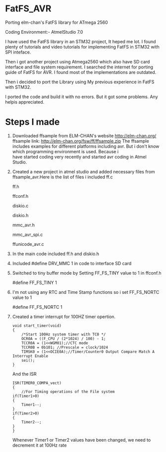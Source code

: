 # FatFS_AVR
Porting elm-chan's FatFS library for ATmega 2560

Coding Environment:- AtmelStudio 7.0

I have used the FatFS library in an STM32 project, It heped me lot. I found plenty of tutorials and video tutorials for implementing FatFS in STM32 with SPI inteface.

Then i got another project using Atmega2560 which also have SD card interface and file system requirement. I searched the internet for porting guide of FatFS for AVR. I found most of the implementations are outdated.

Then i decided to port the Library using My previous experience in FatFS with STM32.

I ported the code and build it with no errors. But it got some problems. Any helpis appreciated. 

# Steps I made

1.  Downloaded ffsample from ELM-CHAN's website http://elm-chan.org/
    ffsample link: http://elm-chan.org/fsw/ff/ffsample.zip
    The ffsample includes examples for different platforms including avr. But i don't know which programming environment is used. Because i     
    have started coding very recently and started avr coding in Atmel Studio.
2.  Created a new project in atmel studio and added necessary files from ffsample_avr.Here is the list of files i included
    ff.c 
    
    ff.h
    
    ffconf.h
    
    diskio.c
    
    diskio.h
    
    mmc_avr.h
    
    mmc_avr_spi.c
    
    ffunicode_avr.c
    
3.  In the main code included ff.h and diskio.h
4.  Included #define DRV_MMC 1  in code to interface SD card
5.  Switched to tiny buffer mode by Setting FF_FS_TINY value to 1 in ffconf.h

    #define FF_FS_TINY		1
6.  I'm not using any RTC and Time Stamp functions so i set FF_FS_NORTC value to 1 

    #define FF_FS_NORTC		1

7.  Created a timer interrupt for 100HZ timer opertion.
    ```
    void start_timer(void)
    {
	    /*Start 100Hz system timer with TC0 */
	    OCR0A = ((F_CPU / (2*1024) / 100) - 1;
	    TCCR0A = (1<<WGM01);//CTC mode
	    TCCR0B = 0b101; //Prescale = clock/1024
	    TIMSK0 = (1<<OCIE0A);//Timer/Counter0 Output Compare Match A Interrupt Enable
	    sei();
    }
    ```
    And the ISR
    ```
    ISR(TIMER0_COMPA_vect)
    {
    	//For Timing operations of the File system
	if(Timer1>0)
	{
		Timer1--;
	}
	if(Timer2>0)
	{
		Timer2--;
	}
    }
    ```
    Whenever Timer1 or Timer2 values have been changed, we need to decrement it at 100Hz rate
